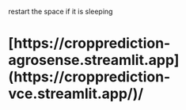 restart the space if it is sleeping
<h1>[https://cropprediction-agrosense.streamlit.app](https://cropprediction-vce.streamlit.app/)/</h1>
